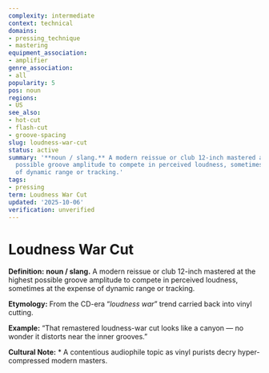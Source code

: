 ```yaml
---
complexity: intermediate
context: technical
domains:
- pressing_technique
- mastering
equipment_association:
- amplifier
genre_association:
- all
popularity: 5
pos: noun
regions:
- US
see_also:
- hot-cut
- flash-cut
- groove-spacing
slug: loudness-war-cut
status: active
summary: '**noun / slang.** A modern reissue or club 12-inch mastered at the highest
  possible groove amplitude to compete in perceived loudness, sometimes at the expense
  of dynamic range or tracking.'
tags:
- pressing
term: Loudness War Cut
updated: '2025-10-06'
verification: unverified
---
```


# Loudness War Cut

**Definition:** **noun / slang.** A modern reissue or club 12-inch mastered at the highest possible groove amplitude to compete in perceived loudness, sometimes at the expense of dynamic range or tracking.

**Etymology:** From the CD-era “*loudness war*” trend carried back into vinyl cutting.

**Example:** “That remastered loudness-war cut looks like a canyon — no wonder it distorts near the inner grooves.”

**Cultural Note:** * A contentious audiophile topic as vinyl purists decry hyper-compressed modern masters.

